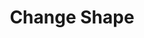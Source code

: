 ---
title: "Change Shape"

ability:
  types: ["Su"]
  description: |
    A creature with this special quality has the ability to assume the appearance of a specific creature or type of creature (usually a humanoid), but retains most of its own physical qualities. A creature cannot change shape to a form more than one size category smaller or larger than its original form. Changing shape results in the following changes to the creature:

     * The creature retains the type and subtype of its original form. It gains the size of its new form.
     * The creature loses the natural weapons, movement modes, and extraordinary special attacks of its original form.
     * The creature gains the natural weapons, movement modes, and extraordinary special attacks of its new form.
     * The creature retains all other special attacks and qualities of its original form, except for breath weapons and gaze attacks.
     * The creature retains the ability scores of its original form.
     * The creature retains its hit points and saves.
     * The creature retains any spellcasting ability it had in its original form, although it must be able to speak intelligibly to cast spells with verbal components and it must have humanlike hands to cast spells with somatic components.
     * The creature is effectively camouflaged as a creature of its new form, and gains a +10 bonus on {% skill_link disguise %} checks if it uses this ability to create a disguise.
---